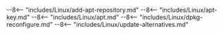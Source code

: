 
--8<-- "includes/Linux/add-apt-repository.md"
--8<-- "includes/Linux/apt-key.md"
--8<-- "includes/Linux/apt.md"
--8<-- "includes/Linux/dpkg-reconfigure.md"
--8<-- "includes/Linux/update-alternatives.md"